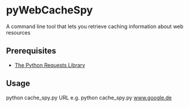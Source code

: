 # pyWebCacheSpy
A command line tool that lets you retrieve caching information about web resources

## Prerequisites
* [The Python Requests Library](https://requests.readthedocs.io/en/master/)

## Usage
python cache_spy.py URL
e.g. python cache_spy.py www.google.de

